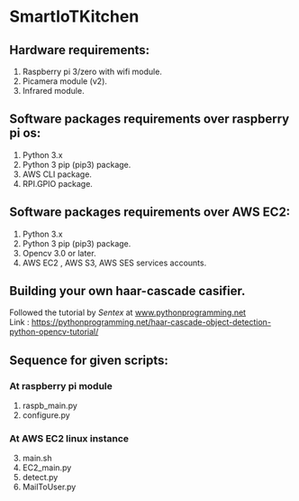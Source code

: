 # SmartIoTKitchen
## Hardware requirements:
1. Raspberry pi 3/zero with wifi module.
2. Picamera module (v2).
3. Infrared module.


## Software packages requirements over raspberry pi os:
1. Python 3.x
2. Python 3 pip (pip3) package.
3. AWS CLI package.
4. RPI.GPIO package.

## Software packages requirements over AWS EC2:
1. Python 3.x
2. Python 3 pip (pip3) package.
3. Opencv 3.0 or later.
4. AWS EC2 , AWS S3, AWS SES services accounts.

## Building your own haar-cascade casifier.
Followed the tutorial by *Sentex* at www.pythonprogramming.net <br />
Link : https://pythonprogramming.net/haar-cascade-object-detection-python-opencv-tutorial/

## Sequence for given scripts:
### At raspberry pi module
1. raspb_main.py
2. configure.py
### At AWS EC2 linux instance
3. main.sh 
4. EC2_main.py
5. detect.py
6. MailToUser.py
